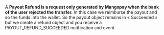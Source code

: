 A **Payout Refund is a request only generated by Mangopay when the bank of the user rejected the transfer.**
In this case we reimburse the payout and so the funds into the wallet. So the payout object remains in « Succeeded » but we create a refund object and you receive a PAYOUT_REFUND_SUCCEEDED notification and event.